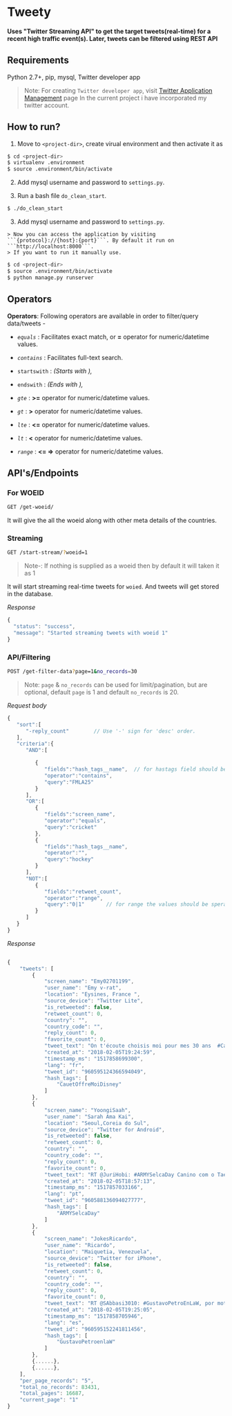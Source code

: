 # Tweety
**Uses "Twitter Streaming API" to get the target tweets(real-time) for a recent high traffic event(s). Later, tweets can be filtered using REST API**

## Requirements
Python 2.7+, pip, mysql, Twitter developer app

> Note: For creating `Twitter developer app`, visit [Twitter Application Management](https://apps.twitter.com/) page
> In the current project i have incorporated my twitter account.

## How to run?
1. Move to ```<project-dir>```, create virual environment and then activate it as


```sh
$ cd <project-dir>
$ virtualenv .environment
$ source .environment/bin/activate
```

2. Add mysql username and password to ```settings.py```.

3. Run a bash file ```do_clean_start```.

```sh
$ ./do_clean_start
```


3. Add mysql username and password to ```settings.py```.
```
> Now you can access the application by visiting ```{protocol}://{host}:{port}```. By default it run on ```http://localhost:8000```.
> If you want to run it manually use.
```

```sh
$ cd <project-dir>
$ source .environment/bin/activate
$ python manage.py runserver
```


## Operators

**Operators**: Following operators are available in order to filter/query data/tweets -

* _```equals```_ : Facilitates exact match, or **=** operator for numeric/datetime values.

* _```contains```_ : Facilitates full-text search.

* ```startswith``` : <var> (Starts with <var>),

* ```endswith``` : <var> (Ends with <var>),

* _```gte```_ : **>=** operator for numeric/datetime values.

* _```gt```_ : **>** operator for numeric/datetime values.

* _```lte```_ : **<=** operator for numeric/datetime values.

* _```lt```_ : **<** operator for numeric/datetime values.

* _```range```_ : **<= =>** operator for numeric/datetime values.


## API's/Endpoints

### For WOEID

```sh
GET /get-woeid/
```
It will give the all the woeid along with other meta details of the countries.

### Streaming

```sh
GET /start-stream/?woeid=1
```
> Note-: If nothing is supplied as a woeid then by default it will taken it as 1

It will start streaming real-time tweets for ```woied```. And tweets will get stored in the database.

*Response*

```javascript
{
  "status": "success",
  "message": "Started streaming tweets with woeid 1"
}
```

### API/Filtering

```sh
POST /get-filter-data?page=1&no_records=30
```

> Note: ```page``` & ```no_records```  can be used for limit/pagination, but are optional, default ```page``` is 1 and default ```no_records``` is 20.


*Request body*

```javascript
{
   "sort":[
      "-reply_count"        // Use '-' sign for 'desc' order.
   ],
   "criteria":{
      "AND":[

         {
            "fields":"hash_tags__name",  // for hastags field should be 'hash_tags__name'
            "operator":"contains",
            "query":"FMLA25"
         }
      ],
      "OR":[
         {
            "fields":"screen_name",
            "operator":"equals",
            "query":"cricket"
         },
         {
            "fields":"hash_tags__name",
            "operator":"",
            "query":"hockey"
         }
      ],
      "NOT":[
         {
            "fields":"retweet_count",
            "operator":"range",
            "query":"0|1"       // for range the values should be sperated with a '|'
         }
      ]
   }
}

```

*Response*

```javascript

{
    "tweets": [
        {
            "screen_name": "Emy02701199",
            "user_name": "Emy v-rat",
            "location": "Eysines, France ",
            "source_device": "Twitter Lite",
            "is_retweeted": false,
            "retweet_count": 0,
            "country": "",
            "country_code": "",
            "reply_count": 0,
            "favorite_count": 0,
            "tweet_text": "On t'écoute choisis moi pour mes 30 ans  #CauetOffreMoiDisney",
            "created_at": "2018-02-05T19:24:59",
            "timestamp_ms": "1517858699300",
            "lang": "fr",
            "tweet_id": "960595124366594049",
            "hash_tags": [
                "CauetOffreMoiDisney"
            ]
        },
        {
            "screen_name": "YoongiSaah",
            "user_name": "Sarah Ama Kai",
            "location": "Seoul,Coreia do Sul",
            "source_device": "Twitter for Android",
            "is_retweeted": false,
            "retweet_count": 0,
            "country": "",
            "country_code": "",
            "reply_count": 0,
            "favorite_count": 0,
            "tweet_text": "RT @JuriHobi: #ARMYSelcaDay Canino com o Tae Tae bias. https://t.co/Bd1LUmHIDb",
            "created_at": "2018-02-05T18:57:13",
            "timestamp_ms": "1517857033166",
            "lang": "pt",
            "tweet_id": "960588136094027777",
            "hash_tags": [
                "ARMYSelcaDay"
            ]
        },
        {
            "screen_name": "JokesRicardo",
            "user_name": "Ricardo",
            "location": "Maiquetia, Venezuela",
            "source_device": "Twitter for iPhone",
            "is_retweeted": false,
            "retweet_count": 0,
            "country": "",
            "country_code": "",
            "reply_count": 0,
            "favorite_count": 0,
            "tweet_text": "RT @SAbbasi3010: #GustavoPetroEnLaW, por motivos electoreros, niega ser chavista y dice que no quiere llevar a Colombia al mismo desastre d…",
            "created_at": "2018-02-05T19:25:05",
            "timestamp_ms": "1517858705946",
            "lang": "es",
            "tweet_id": "960595152241811456",
            "hash_tags": [
                "GustavoPetroenlaW"
            ]
        },
        {......},
        {......},
    ],
    "per_page_records": "5",
    "total_no_records": 83431,
    "total_pages": 16687,
    "current_page": "1"
}

```

